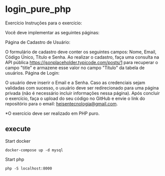 # login_pure_php

Exercício
Instruções para o exercício:

Você deve implementar as seguintes páginas:

Página de Cadastro de Usuário:

O formulário de cadastro deve conter os seguintes campos: Nome, Email, Código Único, Título e Senha.
Ao realizar o cadastro, faça uma consulta na API pública https://jsonplaceholder.typicode.com/posts/1 para recuperar o campo "title" e armazene esse valor no campo "Título" da tabela de usuários.
Página de Login:

O usuário deve inserir o Email e a Senha.
Caso as credenciais sejam validadas com sucesso, o usuário deve ser redirecionado para uma página privada (não é necessário incluir informações nessa página).
Após concluir o exercício, faça o upload do seu código no GitHub e envie o link do repositório para o email: heisentecnologia@gmail.com.

*O exercício deve ser realizado em PHP puro.

## execute
Start docker
```
docker-compose up -d mysql
```
Start php
```
php -S localhost:8000
```
